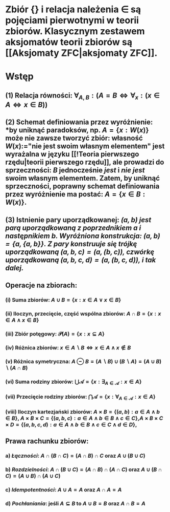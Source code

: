 # **Zbiór** $\{\}$ i **relacja należenia** $\in$ są pojęciami pierwotnymi w teorii zbiorów. Klasycznym zestawem aksjomatów teorii zbiorów są [[Aksjomaty ZFC|aksjomaty ZFC]].

# **Wstęp**
## (1) **Relacja równości**: $\forall_{A,B}:(A=B\iff{\forall_{x}:(x\in{A}\iff{x\in{B}})})$
## (2) **Schemat definiowania przez wyróżnienie:** *by uniknąć paradoksów, np. $A = \{x:W(x)\}$ może nie zawsze tworzyć zbiór: własność $W(x):=$"nie jest swoim własnym elementem" jest wyrażalna w języku [[!Teoria pierwszego rzędu|teorii pierwszego rzędu]], ale prowadzi do sprzeczności: $B$ jednocześnie *jest* i *nie jest* swoim własnym elementem. Zatem, by uniknąć sprzeczności, poprawny **schemat definiowania przez wyróżnienie** ma postać: $A=\{x\in{B}:W(x)\}$.
## (3) **Istnienie pary uporządkowanej**: *$(a,b)$ jest parą uporządkowaną z **poprzednikiem** $a$ i **następnikiem** $b$. Wyróżniona konstrukcja: $(a,b)=\{a,\{a,b\}\}$. Z pary konstruuje się **trójkę uporządkowaną** $(a,b,c)=(a,(b,c))$, **czwórkę uporządkowaną** $(a,b,c,d)=(a,(b,c,d))$, i tak dalej.*
## **Operacje na zbiorach**:
### (i) **Suma zbiorów**: $A\cup{}B = \{x:x\in{}A\vee{}x\in{}B\}$
### (ii) **Iloczyn, przecięcie, część wspólna zbiorów**: $A\cap{}B = \{x:x\in{}A\wedge{}x\in{}B\}$
### (iii) **Zbiór potęgowy**: $\mathcal{P}(A) = \{x: x\subseteq A\}$
### (iv) **Różnica zbiorów**: $x \in A \backslash B \iff x \in A \wedge x \notin B$
### (v) **Różnica symetryczna**: $A \ominus B = (A \backslash B) \cup (B \backslash A) = (A \cup B) \backslash (A \cap B)$
### (vi) **Suma rodziny zbiorów**: $\bigcup\mathcal{A} = \{x:\exists_{A\in\mathcal{A}}:x\in{}A\}$
### (vii) **Przecięcie rodziny zbiorów**:  $\bigcap\mathcal{A} = \{x:\forall_{A\in\mathcal{A}}:x\in{}A\}$
### (viii) **Iloczyn kartezjański zbiorów**: $A\times{}B = \{(a,b):a\in{}A\wedge{}b\in{}B\}$, $A\times{}B\times{}C=\{(a,b,c):a\in{}A\wedge{}b\in{}B\wedge{}c\in{}C\}$,$A\times{}B\times{}C{}\times{}D=\{(a,b,c,d):a\in{}A\wedge{}b\in{}B\wedge{}c\in{}C\wedge{}d\in{}D\}$,

## **Prawa rachunku  zbiorów**:
### a) *Łączności*: $A \cap (B \cap C) = (A \cap B) \cap C$ oraz $A \cup (B \cup C)$
### b) *Rozdzielności*:  $A \cap (B \cup C) = (A \cap B) \cap (A \cap C)$  oraz $A \cup (B \cap C) = (A \cup B) \cap (A \cup C)$
### c) *Idempotentności*: $A \cup A = A$ oraz $A\cap A=A$
### d) *Pochłaniania*:  jeśli $A\subseteq B$ to $A \cup B = B$ oraz $A \cap B=A$
